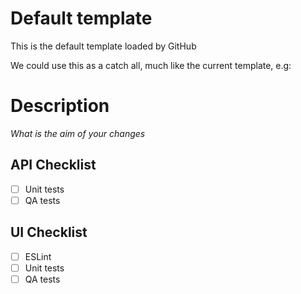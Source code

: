 # Default template

This is the default template loaded by GitHub

We could use this as a catch all, much like the current template, e.g:

# Description

_What is the aim of your changes_

## API Checklist

- [ ] Unit tests
- [ ] QA tests

## UI Checklist

- [ ] ESLint
- [ ] Unit tests
- [ ] QA tests
